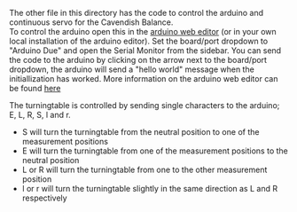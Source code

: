 The other file in this directory has the code to control the arduino and continuous servo for the Cavendish Balance.  
To control the arduino open this in the [arduino web editor](https://create.arduino.cc/editor) (or in your own local installation of the arduino editor). 
Set the board/port dropdown to "Arduino Due" and open the Serial Monitor from the sidebar.
You can send the code to the arduino by clicking on the arrow next to the board/port dropdown, the arduino will send a "hello world" message when the initiallization has worked.
More information on the arduino web editor can be found [here](https://create.arduino.cc/projecthub/Arduino_Genuino/getting-started-with-arduino-web-editor-on-various-platforms-4b3e4a)

The turningtable is controlled by sending single characters to the arduino; E, L, R, S, l and r.
- S will turn the turningtable from the neutral position to one of the measurement positions
- E will turn the turningtable from one of the measurement positions to the neutral position
- L or R will turn the turningtable from one to the other measurement position
- l or r will turn the turningtable slightly in the same direction as L and R respectively